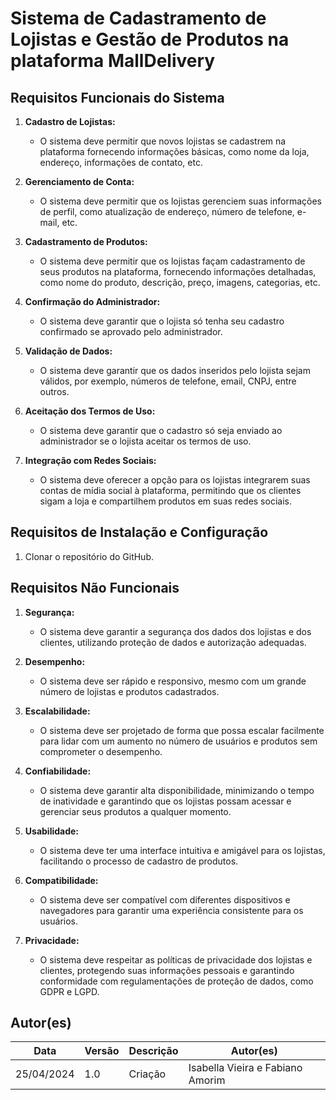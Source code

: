 # Sistema de Cadastramento de Lojistas e Gestão de Produtos na plataforma MallDelivery

## Requisitos Funcionais do Sistema

1. **Cadastro de Lojistas:**
   - O sistema deve permitir que novos lojistas se cadastrem na plataforma fornecendo informações básicas, como nome da loja, endereço, informações de contato, etc.

2. **Gerenciamento de Conta:**
   - O sistema deve permitir que os lojistas gerenciem suas informações de perfil, como atualização de endereço, número de telefone, e-mail, etc.

3. **Cadastramento de Produtos:**
   - O sistema deve permitir que os lojistas façam cadastramento de seus produtos na plataforma, fornecendo informações detalhadas, como nome do produto, descrição, preço, imagens, categorias, etc.

4. **Confirmação do Administrador:**
   - O sistema deve garantir que o lojista só tenha seu cadastro confirmado se aprovado pelo administrador.

5. **Validação de Dados:**
   - O sistema deve garantir que os dados inseridos pelo lojista sejam válidos, por exemplo, números de telefone, email, CNPJ, entre outros.

6. **Aceitação dos Termos de Uso:**
   - O sistema deve garantir que o cadastro só seja enviado ao administrador se o lojista aceitar os termos de uso.

7. **Integração com Redes Sociais:**
   - O sistema deve oferecer a opção para os lojistas integrarem suas contas de mídia social à plataforma, permitindo que os clientes sigam a loja e compartilhem produtos em suas redes sociais.

## Requisitos de Instalação e Configuração

1. Clonar o repositório do GitHub.

## Requisitos Não Funcionais

1. **Segurança:**
   - O sistema deve garantir a segurança dos dados dos lojistas e dos clientes, utilizando proteção de dados e autorização adequadas.

2. **Desempenho:**
   - O sistema deve ser rápido e responsivo, mesmo com um grande número de lojistas e produtos cadastrados.

3. **Escalabilidade:**
   - O sistema deve ser projetado de forma que possa escalar facilmente para lidar com um aumento no número de usuários e produtos sem comprometer o desempenho.

4. **Confiabilidade:**
   - O sistema deve garantir alta disponibilidade, minimizando o tempo de inatividade e garantindo que os lojistas possam acessar e gerenciar seus produtos a qualquer momento.

5. **Usabilidade:**
   - O sistema deve ter uma interface intuitiva e amigável para os lojistas, facilitando o processo de cadastro de produtos.

6. **Compatibilidade:**
   - O sistema deve ser compatível com diferentes dispositivos e navegadores para garantir uma experiência consistente para os usuários.

7. **Privacidade:**
   - O sistema deve respeitar as políticas de privacidade dos lojistas e clientes, protegendo suas informações pessoais e garantindo conformidade com regulamentações de proteção de dados, como GDPR e LGPD.

## Autor(es)
 
| Data | Versão | Descrição | Autor(es) |
| -- | -- | -- | -- |
| 25/04/2024 | 1.0 | Criação  | Isabella Vieira e Fabiano Amorim |

